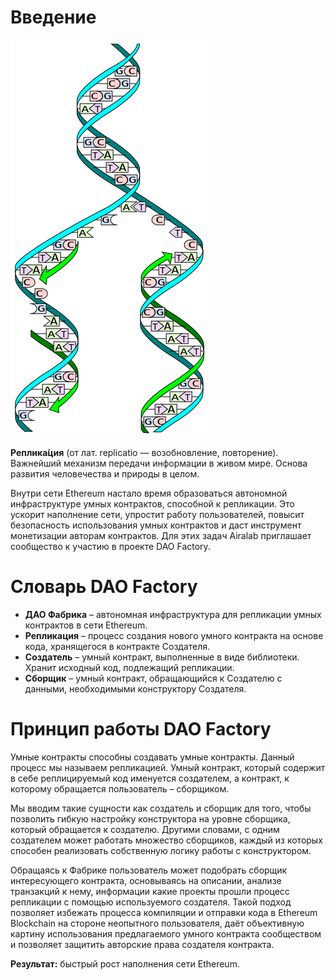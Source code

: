 # Введение
![DNA_replication_split](/img/DNA_replication_split.svg)

**Реплика́ция** (от лат. replicatio — возобновление, повторение). Важнейший механизм передачи информации в живом мире. Основа развития человечества и природы в целом.

Внутри сети Ethereum настало время образоваться автономной инфраструктуре умных контрактов, способной к репликации.  Это ускорит наполнение сети, упростит работу пользователей, повысит безопасность использования умных контрактов и даст инструмент монетизации авторам контрактов. Для этих задач Airalab приглашает сообщество к участию в проекте DAO Factory.  
# Словарь DAO Factory
* **ДАО Фабрика** – автономная инфраструктура для репликации умных контрактов в сети Ethereum.
* **Репликация** – процесс создания нового умного контракта на основе кода, хранящегося в контракте Создателя.
* **Создатель** – умный контракт, выполненные в виде библиотеки. Хранит исходный код, подлежащий репликации.
* **Сборщик** – умный контракт, обращающийся к Создателю с данными, необходимыми конструктору Создателя.
# Принцип работы DAO Factory
Умные контракты способны создавать умные контракты. Данный процесс мы называем репликацией. Умный контракт, который содержит в себе реплицируемый код именуется создателем, а контракт, к которому обращается пользователь – сборщиком.

Мы вводим такие сущности как создатель и сборщик для того, чтобы позволить гибкую настройку конструктора на уровне сборщика, который обращается к создателю. Другими словами, с одним создателем может работать множество сборщиков, каждый из которых способен реализовать собственную логику работы с конструктором.

Обращаясь к Фабрике пользователь может подобрать сборщик интересующего контракта, основываясь на описании, анализе транзакций к нему, информации какие проекты прошли процесс репликации с помощью используемого создателя.
Такой подход позволяет избежать процесса компиляции и отправки кода в Ethereum Blockchain на стороне неопытного пользователя, даёт объективную картину использования предлагаемого умного контракта сообществом и позволяет защитить авторские права создателя контракта.

**Результат:** быстрый рост наполнения сети Ethereum.
